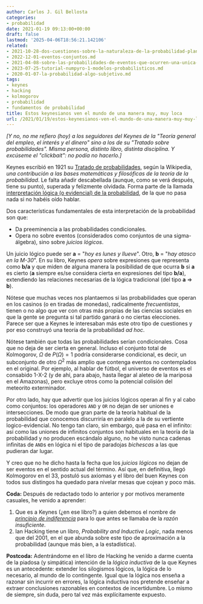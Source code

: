 ```yaml
---
author: Carlos J. Gil Bellosta
categories:
- probabilidad
date: 2021-01-19 09:13:00+00:00
draft: false
lastmod: '2025-04-06T18:56:21.142106'
related:
- 2021-10-28-dos-cuestiones-sobre-la-naturaleza-de-la-probabilidad-planteadas-por-keynes-en-1921-pero-que-siguen-hoy-igual-de-vigentes.md
- 2022-12-01-eventos-conjuntos.md
- 2021-04-08-sobre-las-probabilidades-de-eventos-que-ocurren-una-unica-vez.md
- 2023-07-25-tutorial-numpyro-1-modelos-probabilisticos.md
- 2020-01-07-la-probabilidad-algo-subjetivo.md
tags:
- keynes
- hacking
- kolmogorov
- probabilidad
- fundamentos de probabilidad
title: Estos keynesianos ven el mundo de una manera muy, muy loca
url: /2021/01/19/estos-keynesianos-ven-el-mundo-de-una-manera-muy-muy-loca/
---
```


_[Y no, no me refiero (hoy) a los seguidores del Keynes de la "Teoría general del empleo, el interés y el dinero" sino a los de su "Tratado sobre probabilidades". Misma persona, distinto libro, distinta disciplina. Y excúseme el "clickbait": no podía no hacerlo.]_

Keynes escribió en 1921 su [Tratado de probabilidades](https://archive.org/stream/treatiseonprobab007528mbp#mode/2up), según la Wikipedia, _una contribución a las bases matemáticas y filosóficas de la teoría de la probabilidad_. Le falta añadir descabellada (aunque, como se verá después, tiene su punto), superada y felizmente olvidada. Forma parte de la llamada [interpretación lógica (o evidencial) de la probabilidad](https://plato.stanford.edu/entries/probability-interpret/#LogPro), de la que no pasa nada si no habéis oído hablar.

Dos características fundamentales de esta interpretación de la probabilidad son que:

* Da preeminencia a las probabilidades condicionales.
* Opera no sobre eventos (considerados como conjuntos de una sigma-álgebra), sino sobre _juicios lógicos_.

Un juicio lógico puede ser **a** = "_hoy es lunes y llueve_". Otro, **b** = "_hay atasco en la M-30_". En su libro, Keynes _opera_ sobre expresiones que representa como **b/a** y que miden de alguna manera la posibilidad de que ocurra **b** si **a** es cierto (**a** siempre es/se considera cierta en expresiones del tipo **b/a**), extendiendo las relaciones necesarias de la lógica tradicional (del tipo **a** $\Rightarrow$ **b**).

Nótese que muchas veces nos plantaemos si las probabilidades que operan en los casinos (o en tiradas de monedas), radicalmente _frecuentistas_, tienen o no algo que ver con otras más propias de las ciencias sociales en que la gente se pregunta si tal partido ganará o no ciertas elecciones. Parece ser que a Keynes le interesaban más este otro tipo de cuestiones y por eso construyó una teoría de la probabilidad _ad hoc_.

Nótese también que todas las probabilidades serían condicionales. Cosa que no deja de ser cierta en general. Incluso el conjunto total de Kolmogorov, $\Omega$ de $P(\Omega) = 1$ podría considerarse condicional, es decir, un  subconjunto de otro $\Omega^2$ más amplio que contenga eventos no contemplados en el original. Por ejemplo, al hablar de fútbol, el universo de eventos es el consabido 1-X-2 (y de ahí, para abajo, hasta llegar al aleteo de la mariposa en el Amazonas), pero excluye otros como la potencial colisión del meteorito exterminador.

Por otro lado, hay que advertir que los juicios lógicos operan al fin y al cabo como conjuntos: los operadores `AND` y `OR` no dejan de ser uniones e intersecciones. De modo que gran parte de la teoría habitual de la probabilidad que conocemos discurriría en paralelo a la de su vertiente logico-evidencial. No tengo tan claro, sin embargo, qué pasa en el infinito: así como las uniones de infinitos conjuntos son habituales en la teoría de la probabilidad y no producen escándalo alguno, no he visto nunca cadenas infinitas de `AND`s en lógica ni el tipo de paradojas _bichescas_ a las que pudieran dar lugar.

Y creo que no he dicho hasta la fecha que los _juicios lógicos_ no dejan de ser eventos en el sentido actual del término. Así que, en definitiva, llegó Kolmogorov en el 33, postuló sus axiomas y el libro del buen Keynes con todos sus distingos ha quedado para nivelar mesas que cojean y poco más.

**Coda:** Después de redactado todo lo anterior y por motivos meramente casuales, he venido a aprender:

1. Que es a Keynes (¿en ese libro?) a quien debemos el nombre de _[principio de indiferencia](https://en.wikipedia.org/wiki/Principle_of_indifference)_ para lo que antes se llamaba de la _razón insuficiente_.
2. Ian Hacking tiene un libro, _Probability and Inductive Logic_, nada menos que del 2001, en el que abunda sobre este tipo de aproximación a la probabilidad (aunque más bien, a la estadística).

**Postcoda:** Adentrándome en el libro de Hacking he venido a darme cuenta de la piadosa (y simpática) intención de la _lógica inductiva_ de la que Keynes es un antecedente: extender los silogismos lógicos, la lógica de lo necesario, al mundo de lo contingente. Igual que la lógica nos enseña a razonar sin incurrir en errores,  la lógica inductiva nos pretende enseñar a extraer conclusiones razonables en contextos de incertidumbre. Lo mismo de siempre, sin duda, pero tal vez más explícitamente expuesto.